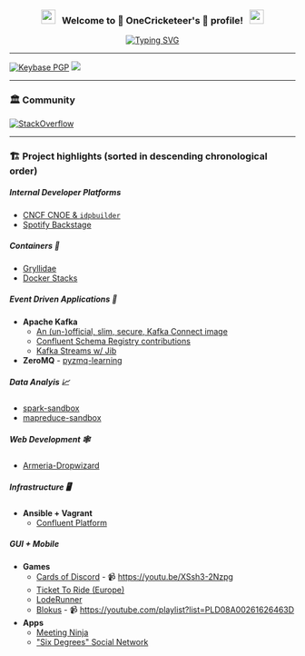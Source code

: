 <h3 align="center">
  <img src="https://emoji.discord.st/emojis/768b108d-274f-4f44-a634-8477b16efce7.gif" width="25">
  &nbsp; Welcome to 🦗 OneCricketeer's 🦗 profile! &nbsp;
  <img src="https://emoji.discord.st/emojis/768b108d-274f-4f44-a634-8477b16efce7.gif" width="25">
</h3>

<!-- Typing SVG by DenverCoder1 - https://github.com/DenverCoder1/readme-typing-svg -->
<div align="center">
  
  [![Typing SVG](https://readme-typing-svg.herokuapp.com?font=&color=%2329BD2D&center=true&lines=Chirp)](https://git.io/typing-svg)
</div>


---

[![Keybase PGP](https://img.shields.io/keybase/pgp/onecricketeer)](https://keybase.io/onecricketeer/pgp_keys.asc) [![](https://img.shields.io/badge/support-Buy%20me%20a%20tea-orange)](https://www.buymeacoffee.com/WKoqy3n)


---

<!--
### 🧰 Toolbox

### 🌱 Learning

---
-->

### 🏛 Community 

[![StackOverflow](https://github-readme-stackoverflow.vercel.app/?userID=2308683&layout=compact&theme=dark)](https://stackoverflow.com/users/2308683/onecricketeer)

---

### 🏗️ Project highlights (sorted in descending chronological order)

##### Internal Developer Platforms
- [CNCF CNOE & `idpbuilder`](https://github.com/cnoe-io/idpbuilder)
- [Spotify Backstage](https://github.com/backstage/backstage)

##### Containers 🐳

- [Gryllidae](https://github.com/OneCricketeer/gryllidae)
- [Docker Stacks](https://github.com/OneCricketeer/docker-stacks)

##### Event Driven Applications 📨

- **Apache Kafka**
  - [An (un-)official, slim, secure, Kafka Connect image](https://github.com/OneCricketeer/apache-kafka-connect-docker) 
  - [Confluent Schema Registry contributions](https://github.com/confluentinc/schema-registry/pulls?q=is%3Apr+author%3AOneCricketeer+is%3Aclosed+review%3Aapproved)
  - [Kafka Streams w/ Jib](https://github.com/OneCricketeer/kafka-streams-jib-example)
- **ZeroMQ** - [pyzmq-learning](https://github.com/OneCricketeer/pyzmq-learning)

##### Data Analyis 📈

- [spark-sandbox](https://github.com/OneCricketeer/spark-sandbox)
- [mapreduce-sandbox](https://github.com/OneCricketeer/mapreduce-sandbox)

##### Web Development 🕸️

- [Armeria-Dropwizard](https://github.com/line/armeria/pulls?q=is%3Apr+author%3AOneCricketeer+is%3Aclosed+review%3Aapproved)

##### Infrastructure 🖥️

- **Ansible + Vagrant**
  - [Confluent Platform](https://github.com/OneCricketeer/cp-ansible-vagrant)

##### GUI + Mobile

- **Games**
  - [Cards of Discord](https://github.com/OneCricketeer/CardsOfDiscord) - 📹 https://youtu.be/XSsh3-2Nzpg
  - [Ticket To Ride (Europe)](https://github.com/11samype/TicketToRideEurope)
  - [LodeRunner](https://github.com/OneCricketeer/lode-runner)
  - [Blokus](https://github.com/OneCricketeer/Blokus) - 📹 https://youtube.com/playlist?list=PLD08A00261626463D 
- **Apps**
  - [Meeting Ninja](https://github.com/OneCricketeer/MeetingNinja/tree/master/DroidRage) 
  - ["Six Degrees" Social Network](https://github.com/OneCricketeer/CSSE230--Facebook/blob/master/IMAGES/SixDegrees%20Captures/My%20page.PNG) 
  

<!--
**OneCricketeer/OneCricketeer** is a ✨ _special_ ✨ repository because its `README.md` (this file) appears on your GitHub profile.

Here are some ideas to get you started:

- 🔭 I’m currently working on ...
- 🌱 I’m currently learning ...
- 👯 I’m looking to collaborate on ...
- 🤔 I’m looking for help with ...
- 💬 Ask me about ...
- 📫 How to reach me: ...
- 😄 Pronouns: ...
- ⚡ Fun fact: ...
-->
